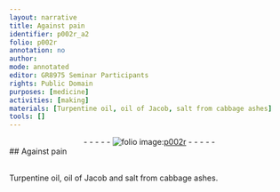 ```yaml
---
layout: narrative
title: Against pain
identifier: p002r_a2
folio: p002r
annotation: no
author:
mode: annotated
editor: GR8975 Seminar Participants
rights: Public Domain
purposes: [medicine]
activities: [making]
materials: [Turpentine oil, oil of Jacob, salt from cabbage ashes]
tools: []
---
```


 <div class="folio" align="center">- - - - - <a href="http://gallica.bnf.fr/ark:/12148/btv1b10500001g/f9.image" target="_blank"><img src="https://cu-mkp.github.io/GR8975-edition/assets/photo-icon.png" alt="folio image: " style="display:inline-block; margin-bottom:-3px;"/>p002r</a> - - - - - </div> 
## Against pain

 <span class="activity"></span>  
 <span class="material">Turpentine oil</span>, <span class="material">oil of Jacob</span> and <span class="material">salt from cabbage ashes</span>. 
 